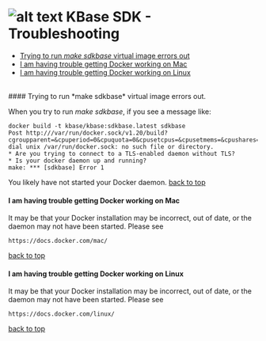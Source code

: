 # ![alt text](https://avatars2.githubusercontent.com/u/1263946?v=3&s=84 "KBase") KBase SDK - Troubleshooting

<A NAME="top"></A>
- [Trying to run *make sdkbase* virtual image errors out](#make-sdkbase)
- [I am having trouble getting Docker working on Mac](#docker-mac)
- [I am having trouble getting Docker working on Linux](#docker-linux)


<br>
#### <A NAME="make-sdkbase"></A>Trying to run *make sdkbase* virtual image errors out.

When you try to run *make sdkbase*, if you see a message like:

```
docker build -t kbase/kbase:sdkbase.latest sdkbase
Post http:///var/run/docker.sock/v1.20/build?cgroupparent=&cpuperiod=0&cpuquota=0&cpusetcpus=&cpusetmems=&cpushares=0&dockerfile=Dockerfile&memory=0&memswap=0&rm=1&t=kbase%2Fkbase%3Asdkbase.latest&ulimits=null: dial unix /var/run/docker.sock: no such file or directory.
* Are you trying to connect to a TLS-enabled daemon without TLS?
* Is your docker daemon up and running?
make: *** [sdkbase] Error 1
```

You likely have not started your Docker daemon.
[back to top](#top)


#### <A NAME="docker-mac"></A>I am having trouble getting Docker working on Mac

It may be that your Docker installation may be incorrect, out of date, or the daemon may not have been started.  Please see

    https://docs.docker.com/mac/

[back to top](#top)


#### <A NAME="docker-linux"></A>I am having trouble getting Docker working on Linux

It may be that your Docker installation may be incorrect, out of date, or the daemon may not have been started.  Please see

    https://docs.docker.com/linux/

[back to top](#top)

